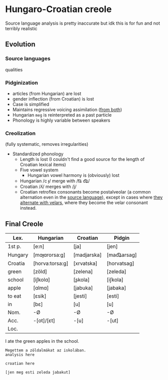 # Hungaro-Croatian creole

Source language analysis is pretty inaccurate but idk this is for fun and not terribly realistic

## Evolution

### Source languages

qualities

### Pidginization

- articles (from Hungarian) are lost
- gender inflection (from Croatian) is lost
- Case is simplified
- Maintains regressive voicing assimilation ([from both](https://en.wikipedia.org/wiki/Serbo-Croatian_phonology#Assimilation_of_voice))
- Hungarian `meg` is reinterpreted as a past particle
- Phonology is highly variable between speakers

### Creolization
(fully systematic, removes irregularities)

- Standardized phonology
  - Length is lost (I couldn't find a good source for the length of Croatian lexical items)
  - Five vowel system
    - Hungarian vowel harmony is (obviously) lost
  - Hungarian /c ɟ/ merge with /t͡ɕ d͡ʑ/
  - Croatian /ʎ/ merges with /j/
  - Croatian retroflex consonants become postalveolar (a common alternation even in the [source language](https://en.wikipedia.org/wiki/Serbo-Croatian_phonology#Consonants)), except in cases where [they alternate with velars](https://en.wikipedia.org/wiki/Serbo-Croatian_phonology#Palatalization), where they become the velar consonant instead.

## Final Creole

| Lex.    | Hungarian        | Croatian     | Pidgin       |
|---------|------------------|--------------|--------------|
| 1st p.  | \[e:n]           | \[ja]        | \[jen]       |
| Hungary | \[mɑɟɑrorsa:g]   | \[madjarska] | \[mad͡ʑarsag] |
| Croatia | \[horva:torsa:g] | \[xrvatska]  | \[horvatsag] |
| green   | \[zöld]          | \[zelena]    | \[zeleda]    |
| school  | \[iʃkolɑ]        | \[ʂkola]     | \[iʃkola]    |
| apple   | \[ɑlmɑ]          | \[jabuka]    | \[jabaka]    |
| to eat  | \[ɛsik]          | \[jesti]     | \[esti]      |
| in      | \[bɛ]            | \[u]         | \[u]         |
| Nom.    | -Ø               | -Ø           | -Ø           |
| Acc.    | -\[ot]/\[ɛt]     | -\[u]        | -\[ut]       |
| Loc.    ||||

I ate the green apples in the school.

```
Megettem a zöldalmákat az iskolában.
analysis here
```

```
croatian here
```

```
[jen meg esti zeleda jabakut]
```
